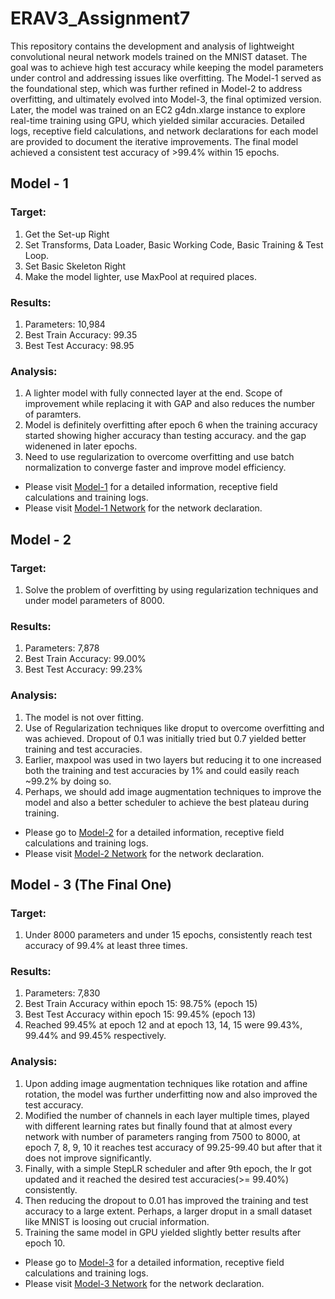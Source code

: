 # ERAV3_Assignment7

This repository contains the development and analysis of lightweight convolutional neural network models trained on the MNIST dataset. The goal was to achieve high test accuracy while keeping the model parameters under control and addressing issues like overfitting. The Model-1 served as the foundational step, which was further refined in Model-2 to address overfitting, and ultimately evolved into Model-3, the final optimized version. Later, the model was trained on an EC2 g4dn.xlarge instance to explore real-time training using GPU, which yielded similar accuracies. Detailed logs, receptive field calculations, and network declarations for each model are provided to document the iterative improvements. The final model achieved a consistent test accuracy of >99.4% within 15 epochs.

## Model - 1

### Target:
  1. Get the Set-up Right
  2. Set Transforms, Data Loader, Basic Working Code, Basic Training & Test Loop.
  3. Set Basic Skeleton Right
  4. Make the model lighter, use MaxPool at required places.

### Results:
  1. Parameters: 10,984
  2. Best Train Accuracy: 99.35
  3. Best Test Accuracy: 98.95

### Analysis:
  1. A lighter model with fully connected layer at the end. Scope of improvement while replacing it with GAP and also reduces the number of paramters.
  2. Model is definitely overfitting after epoch 6 when the training accuracy started showing higher accuracy than testing accuracy. and the gap widenened in later epochs.
  3. Need to use regularization to overcome overfitting and use batch normalization to converge faster and improve model efficiency.

- Please visit [Model-1](https://github.com/asravankumar/ERAV3_Assignment7/tree/main/model1) for a detailed information, receptive field calculations and training logs.
- Please visit [Model-1 Network](https://github.com/asravankumar/ERAV3_Assignment7/tree/main/model1/network.py) for the network declaration.

## Model - 2
### Target:
  1. Solve the problem of overfitting by using regularization techniques and under model parameters of 8000.

### Results:
  1. Parameters: 7,878
  2. Best Train Accuracy: 99.00%
  3. Best Test Accuracy: 99.23%

### Analysis:
  1. The model is not over fitting.
  2. Use of Regularization techniques like droput to overcome overfitting and was achieved. Dropout of 0.1 was initially tried but 0.7 yielded better training and test accuracies.
  3. Earlier, maxpool was used in two layers but reducing it to one increased both the training and test accuracies by 1% and could easily reach ~99.2% by doing so.
  4. Perhaps, we should add image augmentation techniques to improve the model and also a better scheduler to achieve the best plateau during training.

- Please go to [Model-2](https://github.com/asravankumar/ERAV3_Assignment7/tree/main/model2) for a detailed information, receptive field calculations and training logs.
- Please visit [Model-2 Network](https://github.com/asravankumar/ERAV3_Assignment7/tree/main/model2/network.py) for the network declaration.

## Model - 3 (The Final One)
### Target:
  1. Under 8000 parameters and under 15 epochs, consistently reach test accuracy of 99.4% at least three times.

### Results:
  1. Parameters: 7,830
  2. Best Train Accuracy within epoch 15: 98.75% (epoch 15)
  3. Best Test Accuracy within epoch 15: 99.45% (epoch 13)
  4. Reached 99.45% at epoch 12 and at epoch 13, 14, 15 were 99.43%, 99.44% and 99.45% respectively.

### Analysis:
  1. Upon adding image augmentation techniques like rotation and affine rotation, the model was further underfitting now and also improved the test accuracy.
  2. Modified the number of channels in each layer multiple times, played with different learning rates but finally found that at almost every network with number of parameters ranging from 7500 to 8000, at epoch 7, 8, 9, 10 it reaches test accuracy of 99.25-99.40 but after that it does not improve significantly.
  3. Finally, with a simple StepLR scheduler and after 9th epoch, the lr got updated and it reached the desired test accuracies(>= 99.40%) consistently.
  4. Then reducing the dropout to 0.01 has improved the training and test accuracy to a large extent. Perhaps, a larger droput in a small dataset like MNIST is loosing out crucial information.
  5. Training the same model in GPU yielded slightly better results after epoch 10.

- Please go to [Model-3](https://github.com/asravankumar/ERAV3_Assignment7/tree/main/model3) for a detailed information, receptive field calculations and training logs.
- Please visit [Model-3 Network](https://github.com/asravankumar/ERAV3_Assignment7/tree/main/model3/network.py) for the network declaration.